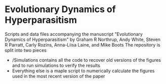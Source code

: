# Evolutionary Dynamics of Hyperparasitism
Scripts and data files accompanying the manuscript "Evolutionary Dynamics of Hyperparasitism" by Graham R Northrup, Andy White, Steven R Parratt, Carly Rozins, Anna-Liisa Laine, and Mike Boots 
The repository is split into two pieces
- /Simulations contains all the code to recover old versions of the figures and to run simulations to verify the results
- Everything else is a maple script to numerically calculate the figures used in the most recent version of the paper
